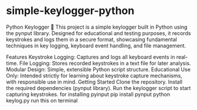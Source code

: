 # simple-keylogger-python
Python Keylogger 🔑
This project is a simple keylogger built in Python using the pynput library. Designed for educational and testing purposes, it records keystrokes and logs them in a secure format, showcasing fundamental techniques in key logging, keyboard event handling, and file management.

Features
Keystroke Logging: Captures and logs all keyboard events in real-time.
File Logging: Stores recorded keystrokes in a text file for later analysis.
Modular Design: Simple, extensible Python script structure.
Educational Use Only: Intended strictly for learning about keystroke capture mechanisms, with responsible use in mind.
Getting Started
Clone the repository.
Install the required dependencies (pynput library).
Run the keylogger script to start capturing keystrokes.
for installing pyinput
          pip install pynput
          python keylog.py
run this on terminal 
